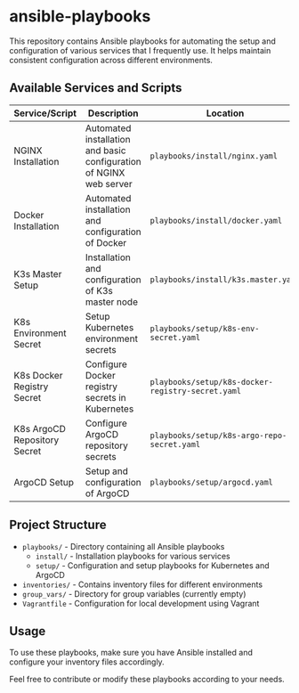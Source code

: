 # ansible-playbooks

This repository contains Ansible playbooks for automating the setup and configuration of various services that I frequently use. It helps maintain consistent configuration across different environments.

## Available Services and Scripts

| Service/Script | Description | Location |
|----------------|-------------|-----------|
| NGINX Installation | Automated installation and basic configuration of NGINX web server | `playbooks/install/nginx.yaml` |
| Docker Installation | Automated installation and configuration of Docker | `playbooks/install/docker.yaml` |
| K3s Master Setup | Installation and configuration of K3s master node | `playbooks/install/k3s.master.yaml` |
| K8s Environment Secret | Setup Kubernetes environment secrets | `playbooks/setup/k8s-env-secret.yaml` |
| K8s Docker Registry Secret | Configure Docker registry secrets in Kubernetes | `playbooks/setup/k8s-docker-registry-secret.yaml` |
| K8s ArgoCD Repository Secret | Configure ArgoCD repository secrets | `playbooks/setup/k8s-argo-repo-secret.yaml` |
| ArgoCD Setup | Setup and configuration of ArgoCD | `playbooks/setup/argocd.yaml` |

## Project Structure
- `playbooks/` - Directory containing all Ansible playbooks
  - `install/` - Installation playbooks for various services
  - `setup/` - Configuration and setup playbooks for Kubernetes and ArgoCD
- `inventories/` - Contains inventory files for different environments
- `group_vars/` - Directory for group variables (currently empty)
- `Vagrantfile` - Configuration for local development using Vagrant

## Usage
To use these playbooks, make sure you have Ansible installed and configure your inventory files accordingly.

Feel free to contribute or modify these playbooks according to your needs.